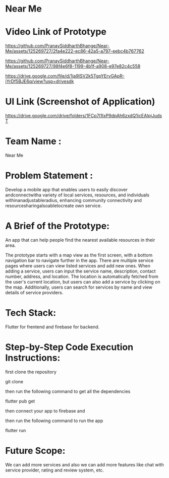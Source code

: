 # Near Me

# Video Link of Prototype

https://github.com/PranaySiddharthBhange/Near-Me/assets/125269727/2fa4e222-ec86-42a5-a797-eebc4b767762




https://github.com/PranaySiddharthBhange/Near-Me/assets/125269727/98f4e6f8-1199-4b1f-a908-e97e82c4c558




<a>https://drive.google.com/file/d/1ja9ISV2k5TgpYErvGApR-iYrDf5BJE6q/view?usp=drivesdk<a/>

# UI Link (Screenshot of Application)

<a>https://drive.google.com/drive/folders/1FCp7I1IxP9dpAh6zxdQ1icEAlpjJudsT</a>

# Team Name : 
Near Me

# Problem Statement :
Develop a mobile app that enables users to easily discover andconnectwitha variety of local services, resources, and individuals withinanadjustableradius, enhancing community connectivity and resourcesharingalsoabletocreate own service.


# A Brief of the Prototype:

An app that can help people find the nearest available resources in their area.

The prototype starts with a map view as the first screen, with a bottom navigation bar to navigate further in the app. There are multiple service pages where users can view listed services and add new ones. When adding a service, users can input the service name, description, contact number, address, and location. The location is automatically fetched from the user's current location, but users can also add a service by clicking on the map. Additionally, users can search for services by name and view details of service providers.

# Tech Stack:
Flutter for frentend and firebase for backend.


# Step-by-Step Code Execution Instructions:


first clone the repository
 
git clone

then run the following command to get all the dependencies

flutter pub get

then connect your app to firebase and

then run the following command to run the app

flutter run



# Future Scope:
We can add more services and also we can add more features like chat with service provider, rating and review system, etc.

